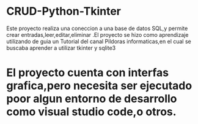 # CRUD-Python-Tkinter
Este proyecto realiza una coneccion a una base de datos SQL,y permite crear entradas,leer,editar,eliminar .El proyecto se hizo como aprendizaje utilizando de guia un Tutorial del canal Pildoras informaticas,en el cual se buscaba aprender a utilizar tkinter y sqlite3
# El proyecto cuenta con interfas grafica,pero necesita ser ejecutado poor algun entorno de desarrollo como visual studio code,o otros.
